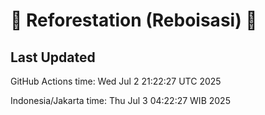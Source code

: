 
# 🌳 Reforestation (Reboisasi) 🌲

## Last Updated

GitHub Actions time: Wed Jul  2 21:22:27 UTC 2025

Indonesia/Jakarta time: Thu Jul  3 04:22:27 WIB 2025
